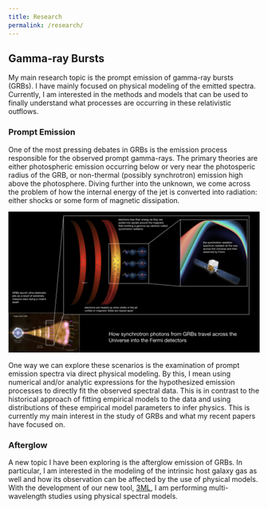 ```yaml
---
title: Research
permalink: /research/
---
```



## Gamma-ray Bursts

My main research topic is the prompt emission of gamma-ray bursts (GRBs). I have mainly focused on physical modeling of the emitted spectra. Currently, I am interested in the methods and models that can be used to finally understand what processes are occurring in these relativistic outflows.

### Prompt Emission

One of the most pressing debates in GRBs is the emission process responsible for the observed prompt gamma-rays. The primary theories are either photospheric emission occurring below or very near the photosperic radius of the GRB, or non-thermal (possibly synchrotron) emission high above the photosphere. Diving further into the unknown, we come across the problem of how the internal energy of the jet is converted into radiation: either shocks or some form of magnetic dissipation. 

<p>
<img src="/assets/images/grb_shell_final.jpg" style="width: 1000px;"/>
</p>

One way we can explore these scenarios is the examination of prompt emission spectra via direct physical modeling. By this, I mean using numerical and/or analytic expressions for the hypothesized emission processes to directly fit the observed spectral data. This is in contrast to the historical approach of fitting empirical models to the data and using distributions of these empirical model parameters to infer physics. This is currently my main interest in the study of GRBs and what my recent papers have focused on. 

### Afterglow

A new topic I have been exploring is the afterglow emission of GRBs. In particular, I am interested in the modeling of the intrinsic host galaxy gas as well and how its observation can be affected by the use of physical models. With the development of our new tool, [3ML](http://threeml.readthedocs.io), I am performing multi-wavelength studies using physical spectral models. 


